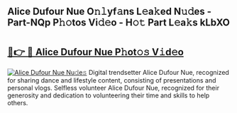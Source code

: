 ## Alice Dufour Nue O𝚗𝚕yf𝚊ns L𝚎a𝚔ed N𝚞𝚍es - Part-NQp P𝚑𝚘tos Vi𝚍𝚎o - H𝚘𝚝 Part L𝚎a𝚔s kLbXO

# <h2><a href="http://kf57xn.oniu.top/?m=Alice+Dufour+Nue">🔗👉 🔴 Alice Dufour Nue P𝚑ot𝚘𝚜 V𝚒d𝚎o</a></h2>

[![Alice Dufour Nue Nu𝚍e𝚜](https://i.imgur.com/0qMVB7G.gif)](http://kf57xn.oniu.top/?m=Alice+Dufour+Nue)
Digital trendsetter Alice Dufour Nue, recognized for sharing dance and lifestyle content, consisting of presentations and personal vlogs. Selfless volunteer Alice Dufour Nue, recognized for their generosity and dedication to volunteering their time and skills to help others.  
